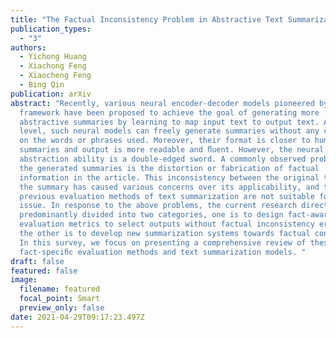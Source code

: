 ```yaml
---
title: "The Factual Inconsistency Problem in Abstractive Text Summarization: A Survey"
publication_types:
  - "3"
authors:
  - Yichong Huang
  - Xiachong Feng
  - Xiaocheng Feng
  - Bing Qin
publication: arXiv
abstract: "Recently, various neural encoder-decoder models pioneered by Seq2Seq
  framework have been proposed to achieve the goal of generating more
  abstractive summaries by learning to map input text to output text. At a high
  level, such neural models can freely generate summaries without any constraint
  on the words or phrases used. Moreover, their format is closer to human-edited
  summaries and output is more readable and ﬂuent. However, the neural model’s
  abstraction ability is a double-edged sword. A commonly observed problem with
  the generated summaries is the distortion or fabrication of factual
  information in the article. This inconsistency between the original text and
  the summary has caused various concerns over its applicability, and the
  previous evaluation methods of text summarization are not suitable for this
  issue. In response to the above problems, the current research direction is
  predominantly divided into two categories, one is to design fact-aware
  evaluation metrics to select outputs without factual inconsistency errors, and
  the other is to develop new summarization systems towards factual consistency.
  In this survey, we focus on presenting a comprehensive review of these
  fact-speciﬁc evaluation methods and text summarization models. "
draft: false
featured: false
image:
  filename: featured
  focal_point: Smart
  preview_only: false
date: 2021-04-29T09:17:23.497Z
---
```

